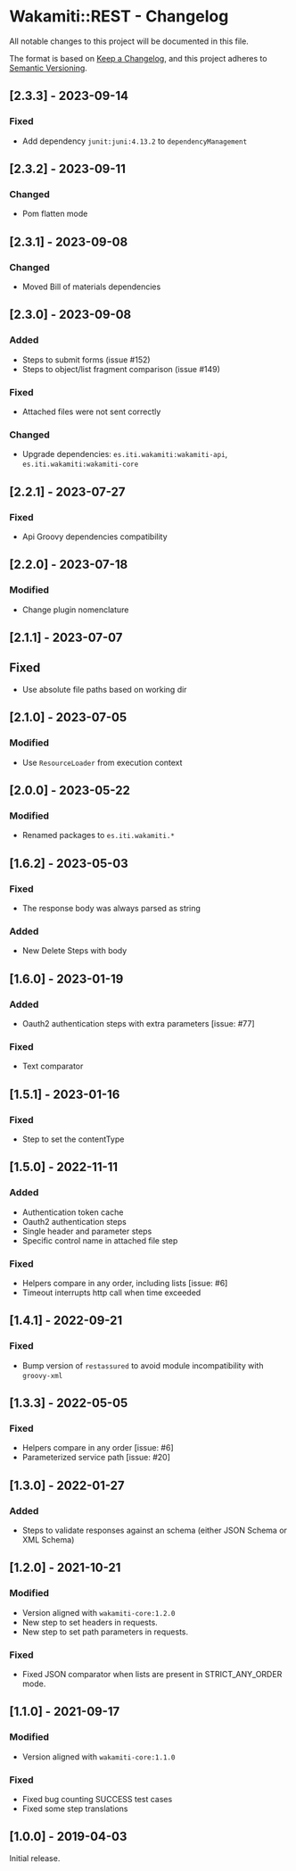 # Wakamiti::REST - Changelog

All notable changes to this project will be documented in this file.

The format is based on [Keep a Changelog][1],
and this project adheres to [Semantic Versioning][2].


## [2.3.3] - 2023-09-14

### Fixed
- Add dependency `junit:juni:4.13.2` to `dependencyManagement`


## [2.3.2] - 2023-09-11

### Changed
- Pom flatten mode


## [2.3.1] - 2023-09-08

### Changed
- Moved Bill of materials dependencies


## [2.3.0] - 2023-09-08

### Added
- Steps to submit forms (issue #152)
- Steps to object/list fragment comparison (issue #149)

### Fixed
- Attached files were not sent correctly

### Changed
- Upgrade dependencies: `es.iti.wakamiti:wakamiti-api`, `es.iti.wakamiti:wakamiti-core`


## [2.2.1] - 2023-07-27

### Fixed
- Api Groovy dependencies compatibility


## [2.2.0] - 2023-07-18

### Modified
- Change plugin nomenclature


## [2.1.1] - 2023-07-07

## Fixed
- Use absolute file paths based on working dir


## [2.1.0] - 2023-07-05

### Modified
- Use `ResourceLoader` from execution context


## [2.0.0] - 2023-05-22

### Modified
- Renamed packages to ```es.iti.wakamiti.*```


## [1.6.2] - 2023-05-03

### Fixed
- The response body was always parsed as string

### Added
- New Delete Steps with body


## [1.6.0] - 2023-01-19

### Added
- Oauth2 authentication steps with extra parameters [issue: #77]

### Fixed
- Text comparator


## [1.5.1] - 2023-01-16

### Fixed
- Step to set the contentType


## [1.5.0] - 2022-11-11

### Added
- Authentication token cache
- Oauth2 authentication steps
- Single header and parameter steps
- Specific control name in attached file step

### Fixed
- Helpers compare in any order, including lists [issue: #6]
- Timeout interrupts http call when time exceeded


## [1.4.1] - 2022-09-21

### Fixed
- Bump version of `restassured` to avoid module incompatibility with `groovy-xml`


## [1.3.3] - 2022-05-05

### Fixed
- Helpers compare in any order [issue: #6]
- Parameterized service path [issue: #20]


## [1.3.0] - 2022-01-27

### Added
- Steps to validate responses against an schema (either JSON Schema or XML Schema)


## [1.2.0] - 2021-10-21

### Modified
- Version aligned with `wakamiti-core:1.2.0`
- New step to set headers in requests.
- New step to set path parameters in requests.

### Fixed
- Fixed JSON comparator when lists are present in STRICT_ANY_ORDER mode.


## [1.1.0] - 2021-09-17

### Modified
- Version aligned with `wakamiti-core:1.1.0`

### Fixed
- Fixed bug counting SUCCESS test cases
- Fixed some step translations


## [1.0.0] - 2019-04-03

Initial release.  


[1]: <https://keepachangelog.com>
[2]: <https://semver.org>
